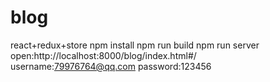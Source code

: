 # blog
react+redux+store
npm install
npm run build
npm run server
open:http://localhost:8000/blog/index.html#/  
username:79976764@qq.com  password:123456
